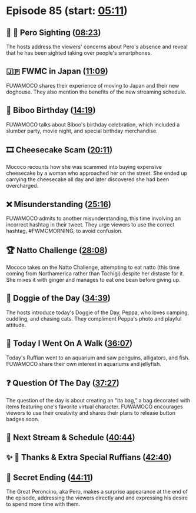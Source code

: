 # Episode 85 (start: [05:11](https://youtu.be/3vjDKAjuN90?t=05m11s))

## 👀 💜 Pero Sighting ([08:23](https://youtu.be/3vjDKAjuN90?t=08m23s))

The hosts address the viewers' concerns about Pero's absence and reveal that he has been sighted taking over people's smartphones.

## 🇯🇵 FWMC in Japan ([11:09](https://youtu.be/3vjDKAjuN90?t=11m09s))

FUWAMOCO shares their experience of moving to Japan and their new doghouse. They also mention the benefits of the new streaming schedule.

## 🎂 Biboo Birthday ([14:19](https://youtu.be/3vjDKAjuN90?t=14m19s))

FUWAMOCO talks about Biboo's birthday celebration, which included a slumber party, movie night, and special birthday merchandise.

## 🎞️ Cheesecake Scam ([20:11](https://youtu.be/3vjDKAjuN90?t=20m11s))

Mococo recounts how she was scammed into buying expensive cheesecake by a woman who approached her on the street. She ended up carrying the cheesecake all day and later discovered she had been overcharged.

## ❌ Misunderstanding ([25:16](https://youtu.be/3vjDKAjuN90?t=25m16s))

FUWAMOCO admits to another misunderstanding, this time involving an incorrect hashtag in their tweet. They urge viewers to use the correct hashtag, #FWMCMORNING, to avoid confusion.

## 🏆 Natto Challenge ([28:08](https://youtu.be/3vjDKAjuN90?t=28m08s))

Mococo takes on the Natto Challenge, attempting to eat natto (this time coming from Northamerica rather than Tochigi) despite her distaste for it. She mixes it with ginger and manages to eat one bean before giving up.

## 🐶 Doggie of the Day ([34:39](https://youtu.be/3vjDKAjuN90?t=34m39s))

The hosts introduce today's Doggie of the Day, Peppa, who loves camping, cuddling, and chasing cats. They compliment Peppa's photo and playful attitude.

## 🚶 Today I Went On A Walk ([36:07](https://youtu.be/3vjDKAjuN90?t=36m07s))

Today's Ruffian went to an aquarium and saw penguins, alligators, and fish. FUWAMOCO share their own interest in aquariums and jellyfish.

## ❓ Question Of The Day ([37:27](https://youtu.be/3vjDKAjuN90?t=37m27s))

The question of the day is about creating an "ita bag," a bag decorated with items featuring one's favorite virtual character. FUWAMOCO encourages viewers to use their creativity and shares their plans to release button badges soon.

## 📅 Next Stream & Schedule ([40:44](https://youtu.be/3vjDKAjuN90?t=40m44s))

## ✨ 🐾 Thanks & Extra Special Ruffians ([42:40](https://youtu.be/3vjDKAjuN90?t=42m40s))

## 🤫 Secret Ending ([44:11](https://youtu.be/3vjDKAjuN90?t=44m11s))

The Great Peroncino, aka Pero, makes a surprise appearance at the end of the episode, addressing the viewers directly and and expressing his desire to spend more time with them.
